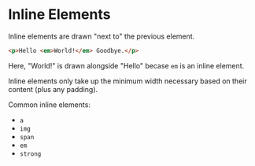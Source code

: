 # Inline Elements

Inline elements are drawn "next to" the previous element.

``` html
<p>Hello <em>World!</em> Goodbye.</p>
```

Here, "World!" is drawn alongside "Hello" becase `em` is an inline
element.

Inline elements only take up the minimum width necessary based
on their content (plus any padding).

Common inline elements:

* `a`
* `img`
* `span`
* `em`
* `strong`

